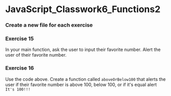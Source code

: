 # JavaScript_Classwork6_Functions2
### Create a new file for each exercise

### Exercise 15
In your main function, ask the user to input their favorite number. Alert the user of their favorite number.

### Exercise 16
Use the code above. Create a function called ```aboveOrBelow100``` that alerts the user if their favorite number is above 100, below 100, or if it's equal alert ```It's 100!!!```
